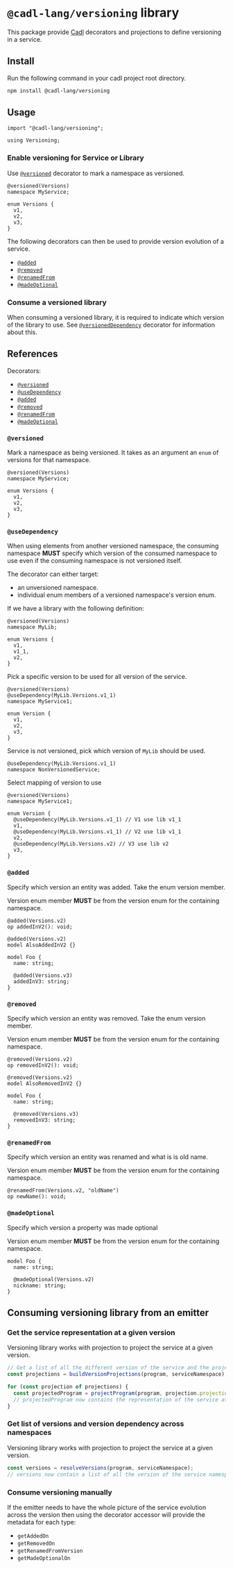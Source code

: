 # `@cadl-lang/versioning` library

This package provide [Cadl](https://github.com/microsoft/cadl) decorators and projections to define versioning in a service.

## Install

Run the following command in your cadl project root directory.

```bash
npm install @cadl-lang/versioning
```

## Usage

```cadl
import "@cadl-lang/versioning";

using Versioning;
```

### Enable versioning for Service or Library

Use [`@versioned`](#versioned) decorator to mark a namespace as versioned.

```cadl
@versioned(Versions)
namespace MyService;

enum Versions {
  v1,
  v2,
  v3,
}
```

The following decorators can then be used to provide version evolution of a service.

- [`@added`](#added)
- [`@removed`](#removed)
- [`@renamedFrom`](#renamedfrom)
- [`@madeOptional`](#madeoptional)

### Consume a versioned library

When consuming a versioned library, it is required to indicate which version of the library to use.
See [`@versionedDependency`](#versioneddependency) decorator for information about this.

## References

Decorators:

- [`@versioned`](#versioned) <!-- no toc -->
- [`@useDependency`](#usedependency)
- [`@added`](#added)
- [`@removed`](#removed)
- [`@renamedFrom`](#renamedfrom)
- [`@madeOptional`](#madeoptional)

### `@versioned`

Mark a namespace as being versioned. It takes as an argument an `enum` of versions for that namespace.

```cadl
@versioned(Versions)
namespace MyService;

enum Versions {
  v1,
  v2,
  v3,
}
```

### `@useDependency`

When using elements from another versioned namespace, the consuming namespace **MUST** specify which version of the consumed namespace to use even if the consuming namespace is not versioned itself.

The decorator can either target:

- an unversioned namespace.
- individual enum members of a versioned namespace's version enum.

If we have a library with the following definition:

```cadl
@versioned(Versions)
namespace MyLib;

enum Versions {
  v1,
  v1_1,
  v2,
}
```

Pick a specific version to be used for all version of the service.

```cadl
@versioned(Versions)
@useDependency(MyLib.Versions.v1_1)
namespace MyService1;

enum Version {
  v1,
  v2,
  v3,
}
```

Service is not versioned, pick which version of `MyLib` should be used.

```cadl
@useDependency(MyLib.Versions.v1_1)
namespace NonVersionedService;
```

Select mapping of version to use

```cadl
@versioned(Versions)
namespace MyService1;

enum Version {
  @useDependency(MyLib.Versions.v1_1) // V1 use lib v1_1
  v1,
  @useDependency(MyLib.Versions.v1_1) // V2 use lib v1_1
  v2,
  @useDependency(MyLib.Versions.v2) // V3 use lib v2
  v3,
}
```

### `@added`

Specify which version an entity was added. Take the enum version member.

Version enum member **MUST** be from the version enum for the containing namespace.

```cadl
@added(Versions.v2)
op addedInV2(): void;

@added(Versions.v2)
model AlsoAddedInV2 {}

model Foo {
  name: string;

  @added(Versions.v3)
  addedInV3: string;
}
```

### `@removed`

Specify which version an entity was removed. Take the enum version member.

Version enum member **MUST** be from the version enum for the containing namespace.

```cadl
@removed(Versions.v2)
op removedInV2(): void;

@removed(Versions.v2)
model AlsoRemovedInV2 {}

model Foo {
  name: string;

  @removed(Versions.v3)
  removedInV3: string;
}
```

### `@renamedFrom`

Specify which version an entity was renamed and what is is old name.

Version enum member **MUST** be from the version enum for the containing namespace.

```cadl
@renamedFrom(Versions.v2, "oldName")
op newName(): void;
```

### `@madeOptional`

Specify which version a property was made optional

Version enum member **MUST** be from the version enum for the containing namespace.

```cadl
model Foo {
  name: string;

  @madeOptional(Versions.v2)
  nickname: string;
}
```

## Consuming versioning library from an emitter

### Get the service representation at a given version

Versioning library works with projection to project the service at a given version.

```ts
// Get a list of all the different version of the service and the projections
const projections = buildVersionProjections(program, serviceNamespace);

for (const projection of projections) {
  const projectedProgram = projectProgram(program, projection.projections);
  // projectedProgram now contains the representation of the service at the given version.
}
```

### Get list of versions and version dependency across namespaces

Versioning library works with projection to project the service at a given version.

```ts
const versions = resolveVersions(program, serviceNamespace);
// versions now contain a list of all the version of the service namespace and what version should all the other dependencies namespace use.
```

### Consume versioning manually

If the emitter needs to have the whole picture of the service evolution across the version then using the decorator accessor will provide the metadata for each type:

- `getAddedOn`
- `getRemovedOn`
- `getRenamedFromVersion`
- `getMadeOptionalOn`
